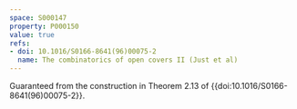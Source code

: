 ```yaml
---
space: S000147
property: P000150
value: true
refs:
- doi: 10.1016/S0166-8641(96)00075-2
  name: The combinatorics of open covers II (Just et al)
---
```


Guaranteed from the construction in Theorem 2.13 of
{{doi:10.1016/S0166-8641(96)00075-2}}.

